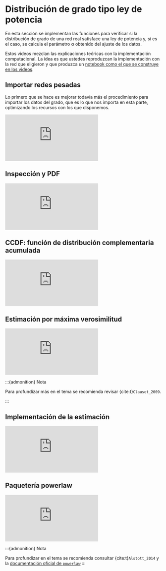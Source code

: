 # Distribución de grado tipo ley de potencia 

En esta sección se implementan las funciones para verificar si la distribución de grado de una red real satisface una ley de potencia y, si es el caso, se calcula el parámetro α obtenido del ajuste de los datos.

Estos videos mezclan las explicaciones teóricas con la implementación computacional. La idea es que ustedes reproduzcan la implementación con la red que eligieron y que produzca un [notebook como el que se construye en los videos](https://colab.research.google.com/drive/1oGSWm6w661Pt7fwhz75hHDPvbiscs63S?usp=sharing).

## Importar redes pesadas

Lo primero que se hace es mejorar todavía más el procedimiento para importar los datos del grado, que es lo que nos importa en esta parte, optimizando los recursos con los que disponemos.

<div class="iframe-container-out">
	<div class="iframe-container-in">
		<iframe src="https://www.youtube.com/embed/Yti5CVRpoeQ" title="YouTube video player" frameborder="0" allow="accelerometer; autoplay; clipboard-write; encrypted-media; gyroscope; picture-in-picture" allowfullscreen></iframe>
	</div>
</div>

## Inspección y PDF

<div class="iframe-container-out">
	<div class="iframe-container-in">
		<iframe src="https://www.youtube.com/embed/Yt24plMYQTQ" title="YouTube video player" frameborder="0" allow="accelerometer; autoplay; clipboard-write; encrypted-media; gyroscope; picture-in-picture" allowfullscreen></iframe>
	</div>
</div>

## CCDF: función de distribución complementaria acumulada

<div class="iframe-container-out">
	<div class="iframe-container-in">
		<iframe src="https://www.youtube.com/embed/rfpt_Tn5Xc4" title="YouTube video player" frameborder="0" allow="accelerometer; autoplay; clipboard-write; encrypted-media; gyroscope; picture-in-picture" allowfullscreen></iframe>
	</div>
</div>

## Estimación por máxima verosimilitud

<div class="iframe-container-out">
	<div class="iframe-container-in">
		<iframe src="https://www.youtube.com/embed/He3zAbTdirQ" title="YouTube video player" frameborder="0" allow="accelerometer; autoplay; clipboard-write; encrypted-media; gyroscope; picture-in-picture" allowfullscreen></iframe>
	</div>
</div>

:::{admonition} Nota

Para profundizar más en el tema se recomienda revisar {cite:t}`Clauset_2009`.

:::

## Implementación de la estimación

<div class="iframe-container-out">
	<div class="iframe-container-in">
		<iframe src="https://www.youtube.com/embed/q4UjNbrcdr0" title="YouTube video player" frameborder="0" allow="accelerometer; autoplay; clipboard-write; encrypted-media; gyroscope; picture-in-picture" allowfullscreen></iframe>
	</div>
</div>

## Paquetería powerlaw

<div class="iframe-container-out">
	<div class="iframe-container-in">
		<iframe src="https://www.youtube.com/embed/8h2TqIBnLvo" title="YouTube video player" frameborder="0" allow="accelerometer; autoplay; clipboard-write; encrypted-media; gyroscope; picture-in-picture" allowfullscreen></iframe>
	</div>
</div>

:::{admonition} Nota

Para profundizar en el tema se recomienda consultar {cite:t}`Alstott_2014` y la [documentación oficial de `powerlaw`](https://pypi.org/project/powerlaw/)
:::